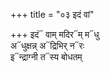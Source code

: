 +++
title = "०३ इदं वां"

+++
इदं᳓ वाम् मदिर᳓म् म᳓धु  
अ᳓धुक्षन्न् अ᳓द्रिभिर् न᳓रः  
इ᳓न्द्राग्नी त᳓स्य बोधतम्